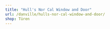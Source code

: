 ```yaml
---
title: "Hull's Nor Cal Window and Door"
url: /danville/hulls-nor-cal-window-and-door/
shop: Türen
---
```

